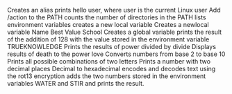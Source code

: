 Creates an alias
prints hello user, where user is the current Linux user
Add /action to the PATH
 counts the number of directories in the PATH
lists environment variables
creates a new local variable 
Creates a newlocal variable Name Best Value School
Creates a global variable
prints the result of the addition of 128 with the value stored in the environment variable TRUEKNOWLEDGE
Prints the results of power divided by divide
Displays results of death to the power love
Converts numbers from base 2 to base 10
Prints all possible combinations of two letters
Prints a number with two decimal places
Decimal to hexadecimal
 encodes and decodes text using the rot13 encryption
adds the two numbers stored in the environment variables WATER and STIR and prints the result. 
